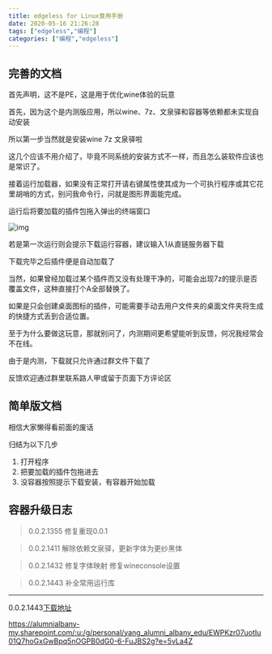 ```yaml
---
title: edgeless for Linux食用手册
date: 2020-05-16 21:26:28
tags: ["edgeless","编程"]
categories: ["编程","edgeless"]
---
```


## 完善的文档

首先声明，这不是PE，这是用于优化wine体验的玩意

首先，因为这个是内测版应用，所以wine、7z、文泉驿和容器等依赖都未实现自动安装

所以第一步当然就是安装wine 7z 文泉驿啦

<!-- more -->

这几个应该不用介绍了，毕竟不同系统的安装方式不一样，而且怎么装软件应该也是常识了。

接着运行加载器，如果没有正常打开请右键属性使其成为一个可执行程序或其它花里胡哨的方式，别问我命令行，问就是图形界面能完成。

运行后将要加载的插件包拖入弹出的终端窗口

![img](https://copur.xyz/images/elwi.png)

若是第一次运行则会提示下载运行容器，建议输入1从直链服务器下载

下载完毕之后插件便是自动加载了

当然，如果曾经加载过某个插件而又没有处理干净的，可能会出现7z的提示是否覆盖文件，这种直接打个A全部替换了。

如果是只会创建桌面图标的插件，可能需要手动去用户文件夹的桌面文件夹将生成的快捷方式丢到合适位置。

至于为什么要做这玩意，那就别问了，内测期间更希望能听到反馈，何况我经常会不在线。

由于是内测，下载就只允许通过群文件下载了

反馈欢迎通过群里联系路人甲或留于页面下方评论区

## 简单版文档

相信大家懒得看前面的废话

归结为以下几步

1. 打开程序
2. 把要加载的插件包拖进去
3. 没容器按照提示下载安装，有容器开始加载

## 容器升级日志

>  0.0.2.1355 修复重现0.0.1

> 0.0.2.1411 解除依赖文泉驿，更新字体为更纱黑体

> 0.0.2.1432 修复字体映射 修复wineconsole设置

> 0.0.2.1443 补全常用运行库

---

0.0.2.1443[下载地址](https://alumnialbany-my.sharepoint.com/:u:/g/personal/yang_alumni_albany_edu/EWPKzr07uotIu01Q7hoGxGwBpq5nOGPB0dG0-6-FuJBS2g?e=5vLa4Z)

https://alumnialbany-my.sharepoint.com/:u:/g/personal/yang_alumni_albany_edu/EWPKzr07uotIu01Q7hoGxGwBpq5nOGPB0dG0-6-FuJBS2g?e=5vLa4Z

